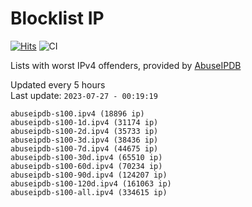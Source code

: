 # Blocklist IP

[![Hits](https://hits.seeyoufarm.com/api/count/incr/badge.svg?url=https%3A%2F%2Fgithub.com%2Fborestad%2Fblocklist-ip%2F&count_bg=%2379C83D&title_bg=%23555555&icon=&icon_color=%23E7E7E7&title=hits&edge_flat=false)](https://hits.seeyoufarm.com)  ![CI](https://img.shields.io/github/workflow/status/borestad/blocklist-ip/CI?style=flat-square)

Lists with worst IPv4 offenders, provided by [AbuseIPDB](https://www.abuseipdb.com/)

<!-- FOOTER-PLACEHOLDER -->
Updated every 5 hours<br>
Last update: `2023-07-27 - 00:19:19`
```
abuseipdb-s100.ipv4 (18896 ip)
abuseipdb-s100-1d.ipv4 (31174 ip)
abuseipdb-s100-2d.ipv4 (35733 ip)
abuseipdb-s100-3d.ipv4 (38436 ip)
abuseipdb-s100-7d.ipv4 (44675 ip)
abuseipdb-s100-30d.ipv4 (65510 ip)
abuseipdb-s100-60d.ipv4 (70234 ip)
abuseipdb-s100-90d.ipv4 (124207 ip)
abuseipdb-s100-120d.ipv4 (161063 ip)
abuseipdb-s100-all.ipv4 (334615 ip)
```
